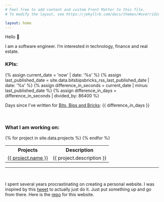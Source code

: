 ```yaml
---
# Feel free to add content and custom Front Matter to this file.
# To modify the layout, see https://jekyllrb.com/docs/themes/#overriding-theme-defaults

layout: home
---
```


Hello 👋

I am a software engineer. I’m interested in technology, finance and real estate.

### **KPIs:**
{% assign current_date = 'now' | date: '%s' %}
{% assign last_published_date = site.data.bitsbipsbricks_rss_last_published_date | date: '%s' %}
{% assign difference_in_seconds = current_date | minus: last_published_date %}
{% assign difference_in_days = difference_in_seconds | divided_by: 86400 %}

Days since I've written for [Bits, Bips and Bricks](https://www.bitsbipsbricks.com/): {{ difference_in_days }}

<br>

### **What I am working on:**

<table class="table-first-col-nowrap">
  <tr>
    <th>Projects</th>
    <th>Description</th>
  </tr>
  {% for project in site.data.projects %}
  <tr>
    <td><a href="{{ project.url }}">{{ project.name }}</a></td>
    <td>{{ project.description }}</td>
  </tr>
  {% endfor %}
</table>

---

<br />

I spent several years procrastinating on creating a personal website. I was inspired by this [tweet](https://twitter.com/RamVasuthevan/status/1589036193966329856?s=20&t=ugmG3OLXRUIKGov6VA4zEQ) to actually just do it. Just put something up and go from there. Here is the [repo](https://github.com/RamVasuthevan/Personal-Website) for this website.

